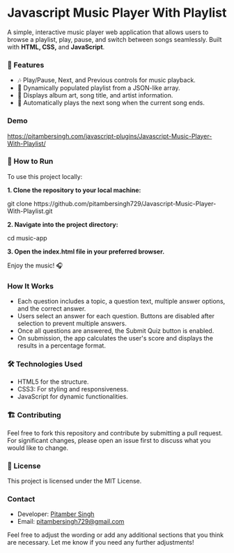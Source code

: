 # Javascript Music Player With Playlist
<p>A simple, interactive music player web application that allows users to browse a playlist, play, pause, and switch between songs seamlessly. Built with <strong>HTML, CSS,</strong> and <strong>JavaScript</strong>.</p>

<h3>🌟 Features</h3>
<ul>
	<li>🎶 Play/Pause, Next, and Previous controls for music playback.</li>
	<li>📜 Dynamically populated playlist from a JSON-like array.</li>
	<li>🎨 Displays album art, song title, and artist information.</li>
	<li>🔄 Automatically plays the next song when the current song ends.</li>
</ul>

<h3>Demo</h3>
<p><a href="https://pitambersingh.com/javascript-plugins/Javascript-Music-Player-With-Playlist/" target="_blank" rel="follow">https://pitambersingh.com/javascript-plugins/Javascript-Music-Player-With-Playlist/</a></p>

<h3>🚀 How to Run</h3>
<p>To use this project locally:</p>

<p><strong>1. Clone the repository to your local machine:</strong></p>
<p>git clone https://github.com/pitambersingh729/Javascript-Music-Player-With-Playlist.git</p>

<p><strong>2. Navigate into the project directory:</strong></p>
<p>cd music-app</p>

<p><strong>3. Open the index.html file in your preferred browser.</strong></p>

<p>Enjoy the music! 🎧</p>

<h3>How It Works</h3>
<ul>
	<li>Each question includes a topic, a question text, multiple answer options, and the correct answer.</li>
	<li>Users select an answer for each question. Buttons are disabled after selection to prevent multiple answers.</li>
	<li>Once all questions are answered, the Submit Quiz button is enabled.</li>
	<li>On submission, the app calculates the user's score and displays the results in a percentage format.</li>
</ul>

<h3>🛠️ Technologies Used</h3>
<ul>
	<li>HTML5 for the structure.</li>
	<li>CSS3: For styling and responsiveness.</li>
	<li>JavaScript for dynamic functionalities.</li>
</ul>

<h3>🏗️ Contributing</h3>
<p>Feel free to fork this repository and contribute by submitting a pull request. For significant changes, please open an issue first to discuss what you would like to change.</p>

<h3>📜 License</h3>
<p>This project is licensed under the MIT License.</p>

<h3>Contact</h3>
<ul>
	<li>Developer: <a href="https://pitambersingh.com/" target="_blank">Pitamber Singh</a></li>
	<li>Email: <a href="mailto:pitambersingh729@gmail.com">pitambersingh729@gmail.com</a></li>
</ul>

<p>Feel free to adjust the wording or add any additional sections that you think are necessary. Let me know if you need any further adjustments!</p>